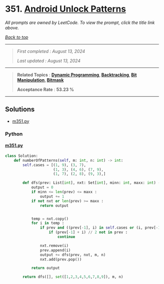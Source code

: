 # 351. [Android Unlock Patterns](<https://leetcode.com/problems/android-unlock-patterns>)

*All prompts are owned by LeetCode. To view the prompt, click the title link above.*

*[Back to top](<../README.md>)*

------

> *First completed : August 13, 2024*
>
> *Last updated : August 13, 2024*

------

> **Related Topics** : **[Dynamic Programming](<by_topic/Dynamic Programming.md>), [Backtracking](<by_topic/Backtracking.md>), [Bit Manipulation](<by_topic/Bit Manipulation.md>), [Bitmask](<by_topic/Bitmask.md>)**
>
> **Acceptance Rate** : **53.23 %**

------

## Solutions

- [m351.py](<../my-submissions/m351.py>)
### Python
#### [m351.py](<../my-submissions/m351.py>)
```Python
class Solution:
    def numberOfPatterns(self, m: int, n: int) -> int:
        self.cases = [(1, 9), (3, 7),
                      (1, 3), (4, 6), (7, 9),
                      (1, 7), (2, 8), (9, 3),]

        def dfs(prev: List[int], nxt: Set[int], minn: int, maxx: int) -> int :
            output = 0
            if minn <= len(prev) <= maxx :
                output += 1
            if not nxt or len(prev) >= maxx :
                return output


            temp = nxt.copy()
            for i in temp :
                if prev and ((prev[-1], i) in self.cases or (i, prev[-1]) in self.cases):
                    if (prev[-1] + i) // 2 not in prev :
                        continue

                nxt.remove(i)
                prev.append(i)
                output += dfs(prev, nxt, m, n)
                nxt.add(prev.pop())

            return output

        return dfs([], set([1,2,3,4,5,6,7,8,9]), m, n)

```

